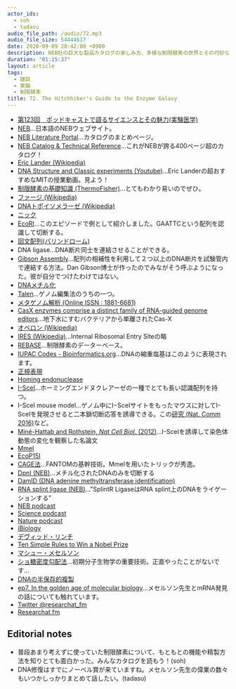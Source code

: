 ```yaml
---
actor_ids:
  - soh
  - tadasu
audio_file_path: /audio/72.mp3
audio_file_size: 54444617
date: 2020-09-09 20:42:00 +0900
description: NEB社の巨大な製品カタログの楽しみ方、多様な制限酵素の世界とその巧妙な仕組みについて話しました。
duration: "01:15:37"
layout: article
tags:
  - 雑談
  - 実験
  - 制限酵素
title: 72. The Hitchhiker's Guide to the Enzyme Galaxy
---
```


- [第123回　ポッドキャストで語るサイエンスとその魅力(実験医学)](https://www.yodosha.co.jp/jikkenigaku/opinion/vol38n14.html)
- [NEB](https://www.nebj.jp/)...日本語のNEBウェブサイト。
- [NEB Literature Portal](https://www.neb.com/support/catalog-and-literature-request)...カタログのまとめページ。
- [NEB Catalog & Technical Reference](https://www.neb.com/-/media/nebus/files/catalogs/neb_usacatalog_rgb_150dpi.pdf?rev=1c87bfadeaa048e3b0d141571d40262c)...これがNEBが誇る400ページ超のカタログ！
- [Eric Lander (Wikipedia)](https://en.wikipedia.org/wiki/Eric_Lander)
- [DNA Structure and Classic experiments (Youtube)](https://www.youtube.com/watch?v=P-Ry4rRdDbk)...Eric Landerの超おすすめなMITの授業動画。見よう！
- [制限酵素の基礎知識 (ThermoFisher)](https://www.thermofisher.com/jp/ja/home/life-science/cloning/cloning-learning-center/invitrogen-school-of-molecular-biology/molecular-cloning/restriction-enzymes/restriction-enzyme-basics.html)...とてもわかり易いのでぜひ。
- [ファージ (Wikipedia)](https://ja.wikipedia.org/wiki/%E3%83%95%E3%82%A1%E3%83%BC%E3%82%B8)
- [DNAトポイソメラーゼ (Wikipedia)](https://ja.wikipedia.org/wiki/DNA%E3%83%88%E3%83%9D%E3%82%A4%E3%82%BD%E3%83%A1%E3%83%A9%E3%83%BC%E3%82%BC)
- [ニック](https://ja.wikipedia.org/wiki/%E5%88%87%E6%96%AD_(DNA))
- [EcoRI](https://www.nebj.jp/products/detail/544)...このエピソードで例として紹介しました。GAATTCという配列を認識して切断する。
- [回文配列(パリンドローム)](https://ja.wikipedia.org/wiki/%E5%9B%9E%E6%96%87%E9%85%8D%E5%88%97)
- DNA ligase...DNA断片同士を連結させることができる。
- [Gibson Assembly](https://www.nebj.jp/f/541)...配列の相補性を利用して２つ以上のDNA断片を試験管内で連結する方法。Dan Gibson博士が作ったのでみながそう呼ぶようになった。彼が自分でつけたわけではない。
- [DNAメチル化](https://ruo.mbl.co.jp/bio/product/epigenome/article/DNA-methylation.html)
- [Talen](https://www.cosmobio.co.jp/support/technology/a/crispr-talen.asp)...ゲノム編集法のうちの一つ。
- [メタゲノム解析 (Online ISSN : 1881-6681)](https://www.jstage.jst.go.jp/article/nskkk/58/3/58_3_136/_article/-char/ja/)
- [CasX enzymes comprise a distinct family of RNA-guided genome editors](https://www.nature.com/articles/s41586-019-0908-x)...地下水にすむバクテリアから単離されたCas-X
- [オペロン (Wikipedia)](https://ja.wikipedia.org/wiki/%E3%83%A9%E3%82%AF%E3%83%88%E3%83%BC%E3%82%B9%E3%82%AA%E3%83%9A%E3%83%AD%E3%83%B3)
- [IRES (Wikipedia)](https://ja.wikipedia.org/wiki/IRES)...Internal Ribosomal Entry Siteの略
- [REBASE](http://rebase.neb.com/rebase/rebase.html)...制限酵素のデーターベース。
- [IUPAC Codes - Bioinformatics.org](https://www.bioinformatics.org/sms/iupac.html)...DNAの縮重塩基はこのように表現されます。
- [正規表現](https://userweb.mnet.ne.jp/nakama/)
- [Homing endonuclease](https://international.neb.com/products/restriction-endonucleases/hf-nicking-master-mix-time-saver-other/homing-endonucleases/homing-endonucleases)
- [I-SceI](https://www.nebj.jp/products/detail/773)...ホーミングエンドヌクレアーゼの一種でとても長い認識配列を持つ。
- I-SceI mouse model...ゲノム中にI−SceIサイトをもったマウスに対してI-SceIを発現させると二本鎖切断応答を誘導できる。この[研究 (Nat. Comm 2016)](https://www.nature.com/articles/ncomms13241)など。
- [Miné-Hattab and Rothstein, _Nat Cell Biol_. (2012)](https://pubmed.ncbi.nlm.nih.gov/22484485/)...I-SceIを誘導して染色体動態の変化を観察した名論文
- [MmeI](https://www.nebj.jp/products/detail/751)
- [EcoP15I](https://www.nebj.jp/products/detail/760)
- [CAGE法](https://fantom.gsc.riken.jp/jp/protocols/cage.html)...FANTOMの基幹技術。MmeIを用いたトリックが秀逸。
- [DpnI (NEB)](https://www.nebj.jp/products/detail/610)...メチル化されたDNAのみを切断する
- [DamID (DNA adenine methyltransferase identification)](https://en.wikipedia.org/wiki/DNA_adenine_methyltransferase_identification)
- [RNA splint ligase (NEB)](https://www.nebj.jp/products/detail/1919)..."SplintR LigaseはRNA splint上のDNAをライゲーションする"
- [NEB podcast](https://www.neb.com/podcasts/nebpodcast)
- [Science podcast](https://www.sciencemag.org/podcasts)
- [Nature podcast](https://www.nature.com/nature/articles?type=nature-podcast)
- [iBiology](https://www.ibiology.org/)
- [デヴィッド・リンチ](https://ja.wikipedia.org/wiki/%E3%83%87%E3%83%B4%E3%82%A3%E3%83%83%E3%83%89%E3%83%BB%E3%83%AA%E3%83%B3%E3%83%81)
- [Ten Simple Rules to Win a Nobel Prize](https://www.ncbi.nlm.nih.gov/pmc/articles/PMC4383532/)
- [マシュー・メセルソン](https://ja.wikipedia.org/wiki/%E3%83%9E%E3%82%B7%E3%83%A5%E3%83%BC%E3%83%BB%E3%83%A1%E3%82%BB%E3%83%AB%E3%82%BD%E3%83%B3)
- [ショ糖密度勾配法](https://www.beckman.jp/resources/fundamentals/principles-of-centrifugation/dr-beckman/v26)...初期分子生物学の重要技術。正直やったことがないです...
- [DNAの半保存的複製](https://ja.wikipedia.org/wiki/%E5%8D%8A%E4%BF%9D%E5%AD%98%E7%9A%84%E8%A4%87%E8%A3%BD)
- [ep7. In the golden age of molecular biology](https://researchat.fm/episode/7)...メセルソン先生とmRNA発見の話についても触れています。
- [Twitter @researchat_fm](https://twitter.com/researchat_fm)
- [Researchat.fm](https://researchat.fm/)

## Editorial notes
- 普段あまり考えずに使っていた制限酵素について、もともとの機能や精製方法を知りとても面白かった。みんなカタログを読もう！(soh)
- DNA修復はすでにノーベル賞が来ていますね。メセルソン先生の偉業の数々もいつかしっかりまとめて話したい。(tadasu)

